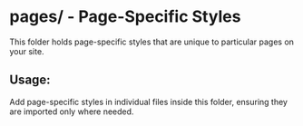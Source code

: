 
# pages/ - Page-Specific Styles

This folder holds page-specific styles that are unique to particular pages on your site.

## Usage:
Add page-specific styles in individual files inside this folder, ensuring they are imported only where needed.
